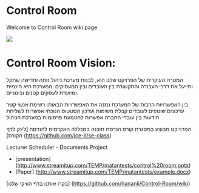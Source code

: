 <h1>Control Room</h1>


Welcome to Control Room wiki page

<p style="image align: left"><img src="http://img687.imageshack.us/img687/1365/controlroomimage256.jpg"/></p>


<h1>Control Room Vision:</h1>

המטרה העיקרית של הפרויקט שלנו היא, לבנות מערכת ניהול נוחה וחדישה שתקל ותייעל את דרכי העבודה והתקשורת בין העובדים ובין המעסיקים. 
המערכת היא חינמית ומיועדת לעסקים קטנים ובינוניים.

בין האפשרויות הרבות של המערכת נמנה את האפשרויות הבאות:
רשימת אנשי קשר
עדכונים שוטפים לעובדים 
קבלת משימות ועדכון הסטטוס הנוכחי
אפשרות לשליחת הודעות בין עובדי החברה
אפשרות להטמעת פרסומות במערכת הניהול

הפרוייקט מבוצע במסגרת קורס הנדסת תוכנה במכללה האקדמית להנדסה
[לינק לדף הקורס]
(https://github.com/jce-il/se-class)

Lecturer Scheduler - Documents Project

* [presentation] (http://www.streamitup.com/TEMP/matantests/control%20room.pptx)
* [Paper] (http://www.streamitup.com/TEMP/matantests/example.docx)

[בקרו אותנו בדף הוויקי שלנו]
(https://github.com/hananli/Control-Room/wiki)
